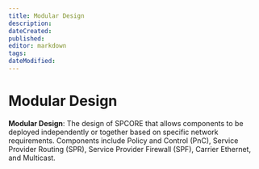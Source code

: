 ```yaml
---
title: Modular Design
description: 
dateCreated: 
published: 
editor: markdown
tags: 
dateModified: 
---
```

# Modular Design

**Modular Design**: The design of SPCORE that allows components to be deployed independently or together based on specific network requirements. Components include Policy and Control (PnC), Service Provider Routing (SPR), Service Provider Firewall (SPF), Carrier Ethernet, and Multicast.